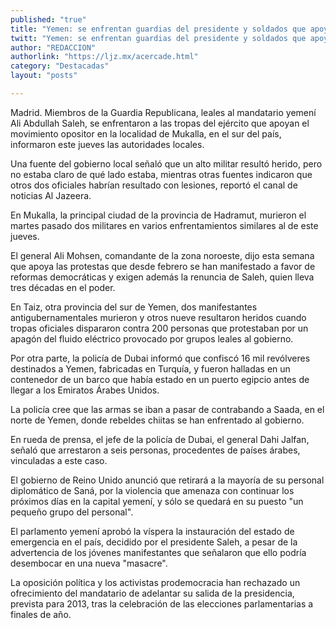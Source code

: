```yaml
---
published: "true"
title: "Yemen: se enfrentan guardias del presidente y soldados que apoyan a opositores"
twitt: "Yemen: se enfrentan guardias del presidente y soldados que apoyan a opositores"
author: "REDACCION"
authorlink: "https://ljz.mx/acercade.html"
category: "Destacadas"
layout: "posts"

---
```



  Madrid. Miembros de la Guardia Republicana, leales al mandatario yemení Ali Abdullah Saleh, se enfrentaron a las tropas del ejército que apoyan el movimiento opositor en la localidad de Mukalla, en el sur del país, informaron este jueves las autoridades locales.



  Una fuente del gobierno local señaló que un alto militar resultó herido, pero no estaba claro de qué lado estaba, mientras otras fuentes indicaron que otros dos oficiales habrían resultado con lesiones, reportó el canal de noticias Al Jazeera.



  En Mukalla, la principal ciudad de la provincia de Hadramut, murieron el martes pasado dos militares en varios enfrentamientos similares al de este jueves.



  El general Ali Mohsen, comandante de la zona noroeste, dijo esta semana que apoya las protestas que desde febrero se han manifestado a favor de reformas democráticas y exigen además la renuncia de Saleh, quien lleva tres décadas en el poder.



  En Taiz, otra provincia del sur de Yemen, dos manifestantes antigubernamentales murieron y otros nueve resultaron heridos cuando tropas oficiales dispararon contra 200 personas que protestaban por un apagón del fluido eléctrico provocado por grupos leales al gobierno.



  Por otra parte, la policía de Dubai informó que confiscó 16 mil revólveres destinados a Yemen, fabricadas en Turquía, y fueron halladas en un contenedor de un barco que había estado en un puerto egipcio antes de llegar a los Emiratos Árabes Unidos.



  La policía cree que las armas se iban a pasar de contrabando a Saada, en el norte de Yemen, donde rebeldes chiitas se han enfrentado al gobierno.



  En rueda de prensa, el jefe de la policía de Dubai, el general Dahi Jalfan, señaló que arrestaron a seis personas, procedentes de países árabes, vinculadas a este caso.



  El gobierno de Reino Unido anunció que retirará a la mayoría de su personal diplomático de Saná, por la violencia que amenaza con continuar los próximos días en la capital yemení, y sólo se quedará en su puesto "un pequeño grupo del personal".



  El parlamento yemení aprobó la víspera la instauración del estado de emergencia en el país, decidido por el presidente Saleh, a pesar de la advertencia de los jóvenes manifestantes que señalaron que ello podría desembocar en una nueva "masacre".



  La oposición política y los activistas prodemocracia han rechazado un ofrecimiento del mandatario de adelantar su salida de la presidencia, prevista para 2013, tras la celebración de las elecciones parlamentarias a finales de año.

